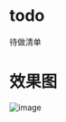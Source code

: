 # todo
待做清单

# 效果图
![image](https://github.com/shiela47/todo/blob/master/src/assets/images/todo_01.png，https://github.com/shiela47/todo/blob/master/src/assets/images/todo_02.png)